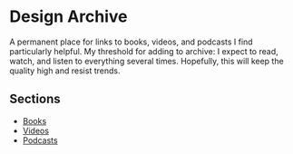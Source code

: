 # Design Archive
A permanent place for links to books, videos, and podcasts I find particularly helpful. My threshold for adding to archive: I expect to read, watch, and listen to everything several times. Hopefully, this will keep the quality high and resist trends.

## Sections
* [Books](https://github.com/danritz/design-archive/blob/master/books.md)
* [Videos](https://github.com/danritz/design-archive/blob/master/videos.md)
* [Podcasts](https://github.com/danritz/design-archive/blob/master/podcasts.md)
